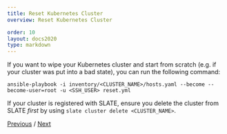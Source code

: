 ```yaml
---
title: Reset Kubernetes Cluster
overview: Reset Kubernetes Cluster

order: 10
layout: docs2020
type: markdown
---
```


If you want to wipe your Kubernetes cluster and start from scratch (e.g. if your cluster was put into a bad state), you can run the following command:

`ansible-playbook -i inventory/<CLUSTER_NAME>/hosts.yaml --become --become-user=root -u <SSH_USER> reset.yml`

If your cluster is registered with SLATE, ensure you delete the cluster from SLATE _first_ by using `slate cluster delete <CLUSTER_NAME>`.

[Previous](/docs/cluster/automated/kubernetes-cluster-creation.html) / [Next](/docs/cluster/automated/upgrades-adding-nodes.html)
